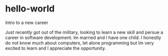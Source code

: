 # hello-world
Intro to a new career

Just recently got out of the military, looking to learn a new skill and persue a career in software development. Im married and I have one child. I honestly do not know much about computers, let alone programming but Im very excited to learn and I appreciate the opportunity. 
 
